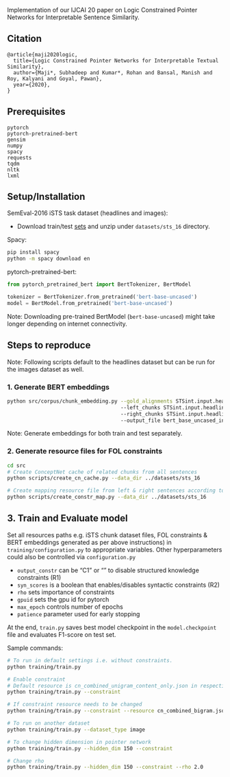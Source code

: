 Implementation of our IJCAI 20 paper on Logic Constrained Pointer Networks for Interpretable Sentence Similarity.



## Citation
```
@article{maji2020logic,
  title={Logic Constrained Pointer Networks for Interpretable Textual Similarity},
  author={Maji*, Subhadeep and Kumar*, Rohan and Bansal, Manish and Roy, Kalyani and Goyal, Pawan},
  year={2020},
}
```

## Prerequisites
```
pytorch
pytorch-pretrained-bert
gensim
numpy
spacy
requests
tqdm
nltk
lxml
```

## Setup/Installation

SemEval-2016 iSTS task dataset (headlines and images):
 - Download train/test [sets](http://alt.qcri.org/semeval2016/task2/) and unzip under ```datasets/sts_16``` directory.

Spacy:
```bash
pip install spacy
python -m spacy download en
```
pytorch-pretrained-bert:
```python
from pytorch_pretrained_bert import BertTokenizer, BertModel

tokenizer = BertTokenizer.from_pretrained('bert-base-uncased')
model = BertModel.from_pretrained('bert-base-uncased')
```

Note: Downloading pre-trained BertModel (```bert-base-uncased```) might take longer depending on internet connectivity.

## Steps to reproduce
Note: Following scripts default to the headlines dataset but can be run for the images dataset as well.
### 1. Generate BERT embeddings
```bash
python src/corpus/chunk_embedding.py --gold_alignments STSint.input.headlines.wa 
                                     --left_chunks STSint.input.headlines.sent1.chunk.txt 
                                     --right_chunks STSint.input.headlines.sent2.chunk.txt 
                                     --output_file bert_base_uncased_input_headlines_1536._emb.bin 
```
Note: Generate embeddings for both train and test separately.

### 2. Generate resource files for FOL constraints
```bash
cd src
# Create ConceptNet cache of related chunks from all sentences
python scripts/create_cn_cache.py --data_dir ../datasets/sts_16

# Create mapping resource file from left & right sentences according to ConceptNet relations
python scripts/create_constr_map.py --data_dir ../datasets/sts_16
```

## 3. Train and Evaluate model

Set all resources paths e.g. iSTS chunk dataset files, FOL constraints & BERT embeddings generated as per above instructions) in ```training/configuration.py``` to appropriate variables. Other hyperparameters could also be controlled via ```configuration.py```
- ```output_constr``` can be “C1” or “” to disable structured knowledge constraints (R1)  
- ```syn_scores``` is a boolean that enables/disables syntactic constraints (R2)  
- ```rho``` sets importance of constraints  
- ```gpuid``` sets the gpu id for pytorch
- ```max_epoch``` controls number of epochs
- ```patience``` parameter used for early stopping

At the end, ```train.py``` saves best model checkpoint in the ```model.checkpoint``` file and evaluates F1-score on test set.

Sample commands:
```bash
# To run in default settings i.e. without constraints.
python training/train.py

# Enable constraint
# Default resource is cn_combined_unigram_content_only.json in respective train/test path
python training/train.py --constraint

# If constraint resource needs to be changed
python training/train.py --constraint --resource cn_combined_bigram.json

# To run on another dataset
python training/train.py --dataset_type image

# To change hidden dimension in pointer network
python training/train.py --hidden_dim 150 --constraint

# Change rho
python training/train.py --hidden_dim 150 --constraint --rho 2.0
``` 
